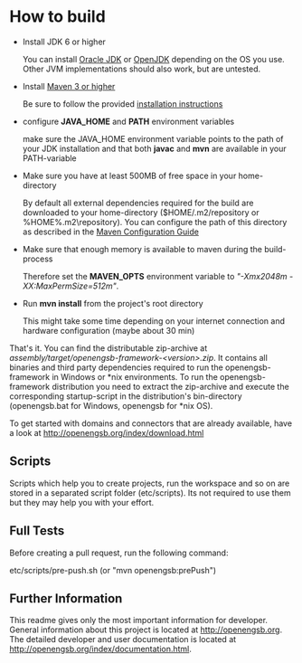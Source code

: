 How to build
==========================
* Install JDK 6 or higher

  You can install [Oracle JDK](http://www.oracle.com/technetwork/java/javase/downloads/index.html) or
  [OpenJDK](http://openjdk.java.net/install/index.html) depending on the OS you use.
  Other JVM implementations should also work, but are untested.

* Install [Maven 3 or higher](http://maven.apache.org/download.html)

  Be sure to follow the provided [installation instructions](http://maven.apache.org/download.html#Installation)

* configure **JAVA_HOME** and **PATH** environment variables

  make sure the JAVA_HOME environment variable points to the path of your JDK installation and that both **javac** and
  **mvn** are available in your PATH-variable

* Make sure you have at least 500MB of free space in your home-directory

  By default all external dependencies required for the build are downloaded to your home-directory
  ($HOME/.m2/repository or %HOME%\.m2\repository).
  You can configure the path of this directory as described in the
  [Maven Configuration Guide](http://maven.apache.org/guides/mini/guide-configuring-maven.html)

* Make sure that enough memory is available to maven during the build-process

  Therefore set the **MAVEN_OPTS** environment variable to *"-Xmx2048m -XX:MaxPermSize=512m"*.

* Run **mvn install** from the project's root directory

  This might take some time depending on your internet connection and hardware configuration (maybe about 30 min)

That's it. You can find the distributable zip-archive at *assembly/target/openengsb-framework-\<version\>.zip*.
It contains all binaries and third party dependencies required to run the openengsb-framework in Windows or *nix
environments.
To run the openengsb-framework distribution you need to extract the zip-archive and execute the corresponding
startup-script in the distribution's bin-directory (openengsb.bat for Windows, openengsb for *nix OS).

To get started with domains and connectors that are already available, have a look at
http://openengsb.org/index/download.html

Scripts
-------
Scripts which help you to create projects, run the workspace and so on are stored in a separated script folder
(etc/scripts).
Its not required to use them but they may help you with your effort.

Full Tests
----------
Before creating a pull request, run the following command:

etc/scripts/pre-push.sh (or "mvn openengsb:prePush")

Further Information
-------------------
This readme gives only the most important information for developer. General information about this project is located
at http://openengsb.org.
The detailed developer and user documentation is located at http://openengsb.org/index/documentation.html.

